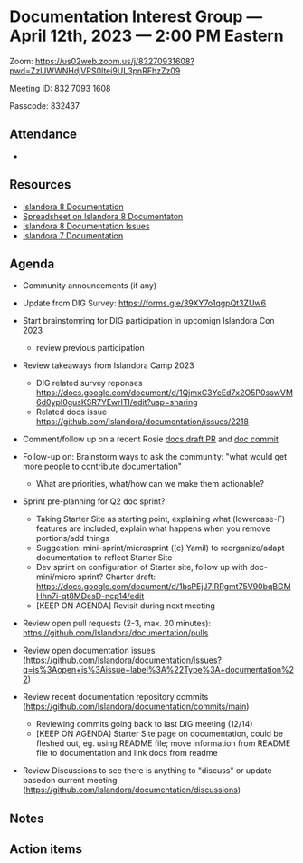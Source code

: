 # Documentation Interest Group — April 12th, 2023 — 2:00 PM Eastern

Zoom: https://us02web.zoom.us/j/83270931608?pwd=ZzlJWWNHdjVPS0ltei9UL3pnRFhzZz09

Meeting ID: 832 7093 1608

Passcode: 832437

## Attendance

* 

## Resources
* [Islandora 8 Documentation](https://islandora.github.io/documentation/)
* [Spreadsheet on Islandora 8 Documentaton](https://docs.google.com/spreadsheets/d/1E-kRw9xE60CKK0qL1-phzeVKjEZu3qBKZ9d3LH1hDEE/edit?usp=sharing)
* [Islandora 8 Documentation Issues](https://github.com/Islandora/documentation/issues?q=is%3Aopen+is%3Aissue+label%3A%22Type%3A+documentation%22)
* [Islandora 7 Documentation](https://wiki.lyrasis.org/display/ISLANDORA/Start)

## Agenda
- Community announcements (if any)
- Update from DIG Survey: https://forms.gle/39XY7o1qgpQt3ZUw6
- Start brainstomring for DIG participation in upcomign Islandora Con 2023
  - review previous participation 
- Review takeaways from Islandora Camp 2023
  - DIG related survey reponses https://docs.google.com/document/d/1QjmxC3YcEd7x2O5P0sswVM6d0ypI0gusKSR7YEwrlTI/edit?usp=sharing
  - Related docs issue https://github.com/Islandora/documentation/issues/2218 
- Comment/follow up on a recent Rosie [docs draft PR](https://github.com/Islandora/documentation/pull/2215/files) and [doc commit](https://github.com/Islandora/documentation/commit/be684be70309cd8857213453fb9e7e7d09bb9641)
- Follow-up on: Brainstorm ways to ask the community: "what would get more people to contribute documentation"
   - What are priorities, what/how can we make them actionable?

- Sprint pre-planning for Q2 doc sprint?
    - Taking Starter Site as starting point, explaining what (lowercase-F) features are included, explain what happens when you remove portions/add things
    - Suggestion: mini-sprint/microsprint ((c) Yamil) to reorganize/adapt documentation to reflect Starter Site
    - Dev sprint on configuration of Starter site, follow up with doc-mini/micro sprint? Charter draft: https://docs.google.com/document/d/1bsPEjJ7lRRgmt75V90bqBGMHhn7i-qt8MDesD-ncp14/edit
    - [KEEP ON AGENDA] Revisit during next meeting
- Review open pull requests (2-3, max. 20 minutes): https://github.com/Islandora/documentation/pulls
- Review open documentation issues (https://github.com/Islandora/documentation/issues?q=is%3Aopen+is%3Aissue+label%3A%22Type%3A+documentation%22)
- Review recent documentation repository commits (https://github.com/Islandora/documentation/commits/main)
    - Reviewing commits going back to last DIG meeting (12/14)
    - [KEEP ON AGENDA] Starter Site page on documentation, could be fleshed out, eg. using README file; move information from README file to documentation and link docs from readme
- Review Discussions to see there is anything to "discuss" or update basedon current meeting (https://github.com/Islandora/documentation/discussions)

## Notes


## Action items
